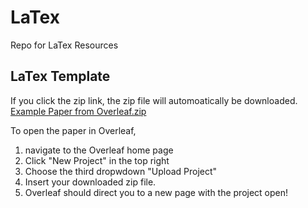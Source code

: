 # LaTex
Repo for LaTex Resources

## LaTex Template

If you click the zip link, the zip file will automoatically be downloaded.
[Example Paper from Overleaf.zip](https://github.com/user-attachments/files/16570773/Example.Paper.from.Overleaf.zip)

To open the paper in Overleaf, 
1. navigate to the Overleaf home page
2. Click "New Project" in the top right
3. Choose the third dropwdown "Upload Project"
4. Insert your downloaded zip file.
5. Overleaf should direct you to a new page with the project open!
